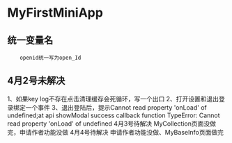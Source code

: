 # MyFirstMiniApp
## 统一变量名
		openid统一写为open_Id





##  4月2号未解决
1、如果key   log不存在点击清理缓存会死循环，写一个出口
2、打开设置和退出登录绑定一个事件
3、退出登陆后，提示Cannot read property 'onLoad' of undefined;at api showModal success callback function
TypeError: Cannot read property 'onLoad' of undefined
4月3号待解决
MyCollection页面没做完，申请作者功能没做
4月4号待解决
申请作者功能没做、MyBaseInfo页面做完
